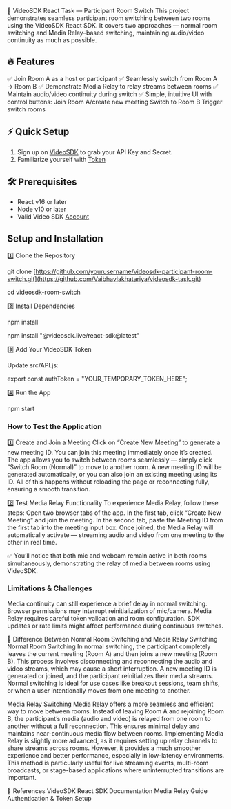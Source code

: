 🎥 VideoSDK React Task — Participant Room Switch
This project demonstrates seamless participant room switching between two rooms using the VideoSDK React SDK.
It covers two approaches — normal room switching and Media Relay–based switching, maintaining audio/video continuity as much as possible.

## 🔥 Features

✅ Join Room A as a host or participant
✅ Seamlessly switch from Room A → Room B
✅ Demonstrate Media Relay to relay streams between rooms
✅ Maintain audio/video continuity during switch
✅ Simple, intuitive UI with control buttons:
Join Room A/create new meeting
Switch to Room B
Trigger switch rooms

## ⚡ Quick Setup

1. Sign up on [VideoSDK](https://app.videosdk.live/) to grab your API Key and Secret.
2. Familiarize yourself with [Token](https://docs.videosdk.live/react/guide/video-and-audio-calling-api-sdk/authentication-and-token)

## 🛠 Prerequisites

- React v16 or later
- Node v10 or later
- Valid Video SDK [Account](https://app.videosdk.live/)

## Setup and Installation

1️⃣ Clone the Repository

git clone [https://github.com/yourusername/videosdk-participant-room-switch.git](https://github.com/Vaibhavlakhatariya/videosdk-task.git)

cd videosdk-room-switch

2️⃣ Install Dependencies

npm install

npm install "@videosdk.live/react-sdk@latest"

3️⃣ Add Your VideoSDK Token

Update src/API.js:

export const authToken = "YOUR_TEMPORARY_TOKEN_HERE";

4️⃣ Run the App

npm start

### How to Test the Application

1️⃣ Create and Join a Meeting
Click on “Create New Meeting” to generate a new meeting ID.
You can join this meeting immediately once it’s created.
The app allows you to switch between rooms seamlessly —
simply click “Switch Room (Normal)” to move to another room.
A new meeting ID will be generated automatically, or you can also join an existing meeting using its ID.
All of this happens without reloading the page or reconnecting fully, ensuring a smooth transition.

2️⃣ Test Media Relay Functionality
To experience Media Relay, follow these steps:
Open two browser tabs of the app.
In the first tab, click “Create New Meeting” and join the meeting.
In the second tab, paste the Meeting ID from the first tab into the meeting input box.
Once joined, the Media Relay will automatically activate —
streaming audio and video from one meeting to the other in real time.

✅ You’ll notice that both mic and webcam remain active in both rooms simultaneously,
demonstrating the relay of media between rooms using VideoSDK.

### Limitations & Challenges
Media continuity can still experience a brief delay in normal switching.
Browser permissions may interrupt reinitialization of mic/camera.
Media Relay requires careful token validation and room configuration.
SDK updates or rate limits might affect performance during continuous switches.


🔄 Difference Between Normal Room Switching and Media Relay Switching
Normal Room Switching
In normal switching, the participant completely leaves the current meeting (Room A) and then joins a new meeting (Room B). This process involves disconnecting and reconnecting the audio and video streams, which may cause a short interruption. A new meeting ID is generated or joined, and the participant reinitializes their media streams.
Normal switching is ideal for use cases like breakout sessions, team shifts, or when a user intentionally moves from one meeting to another.

Media Relay Switching
Media Relay offers a more seamless and efficient way to move between rooms. Instead of leaving Room A and rejoining Room B, the participant’s media (audio and video) is relayed from one room to another without a full reconnection. This ensures minimal delay and maintains near-continuous media flow between rooms.
Implementing Media Relay is slightly more advanced, as it requires setting up relay channels to share streams across rooms. However, it provides a much smoother experience and better performance, especially in low-latency environments.
This method is particularly useful for live streaming events, multi-room broadcasts, or stage-based applications where uninterrupted transitions are important.

📖 References
VideoSDK React SDK Documentation
Media Relay Guide
Authentication & Token Setup



